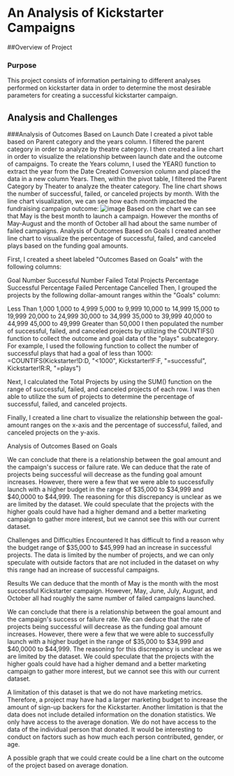 # An Analysis of Kickstarter Campaigns
##Overview of Project
### Purpose
This project consists of information pertaining to different analyses performed on kickstarter data in order to determine the most desirable parameters for creating a successful kickstarter campaign. 
## Analysis and Challenges
###Analysis of Outcomes Based on Launch Date
I created a pivot table based on Parent category and the years column. I filtered the parent category in order to analyze by theatre category. I then created a line chart in order to visualize the relationship between launch date and the outcome of campaigns. 
To create the Years column, I used the YEAR() function to extract the year from the Date Created Conversion column and placed the data in a new column Years. Then, within the pivot table, I filtered the Parent Category by Theater to analyze the theater category.
The line chart shows the number of successful, failed, or canceled projects by month. With the line chart visualization, we can see how each month impacted the fundraising campaign outcome:
![image](https://user-images.githubusercontent.com/93295751/140664726-26f7d25a-ec46-4591-a40d-44a13867997a.png)
Based on the chart we can see that May is the best month to launch a campaign. However the months of May-August and the month of October all had about the same number of failed campaigns. 
Analysis of Outcomes Based on Goals
I created another line chart to visualize the percentage of successful, failed, and canceled plays based on the funding goal amounts.

First, I created a sheet labeled "Outcomes Based on Goals" with the following columns:

Goal
Number Successful
Number Failed
Total Projects
Percentage Successful
Percentage Failed
Percentage Cancelled
Then, I grouped the projects by the following dollar-amount ranges within the "Goals" column:

Less Than 1,000
1,000 to 4,999
5,000 to 9,999
10,000 to 14,999
15,000 to 19,999
20,000 to 24,999
30,000 to 34,999
35,000 to 39,999
40,000 to 44,999
45,000 to 49,999
Greater than 50,000
I then populated the number of successful, failed, and canceled projects by utilizing the COUNTIFS() function to collect the outcome and goal data of the "plays" subcategory. For example, I used the following function to collect the number of successful plays that had a goal of less than 1000: =COUNTIFS(Kickstarter!D:D, "<1000", Kickstarter!F:F, "=successful", Kickstarter!R:R, "=plays")

Next, I calculated the Total Projects by using the SUM() function on the range of successful, failed, and canceled projects of each row. I was then able to utilize the sum of projects to determine the percentage of successful, failed, and canceled projects.

Finally, I created a line chart to visualize the relationship between the goal-amount ranges on the x-axis and the percentage of successful, failed, and canceled projects on the y-axis.

Analysis of Outcomes Based on Goals

We can conclude that there is a relationship between the goal amount and the campaign's success or failure rate. We can deduce that the rate of projects being successful will decrease as the funding goal amount increases. However, there were a few that we were able to successfully launch with a higher budget in the range of $35,000 to $34,999 and $40,0000 to $44,999. The reasoning for this discrepancy is unclear as we are limited by the dataset. We could speculate that the projects with the higher goals could have had a higher demand and a better marketing campaign to gather more interest, but we cannot see this with our current dataset.

Challenges and Difficulties Encountered
It has difficult to find a reason why the budget range of $35,000 to $45,999 had an increase in successful projects. The data is limited by the number of projects, and we can only speculate with outside factors that are not included in the dataset on why this range had an increase of successful campaigns.

Results
We can deduce that the month of May is the month with the most successful Kickstarter campaign. However, May, June, July, August, and October all had roughly the same number of failed campaigns launched.

We can conclude that there is a relationship between the goal amount and the campaign's success or failure rate. We can deduce that the rate of projects being successful will decrease as the funding goal amount increases. However, there were a few that we were able to successfully launch with a higher budget in the range of $35,000 to $34,999 and $40,0000 to $44,999. The reasoning for this discrepancy is unclear as we are limited by the dataset. We could speculate that the projects with the higher goals could have had a higher demand and a better marketing campaign to gather more interest, but we cannot see this with our current dataset.

A limitation of this dataset is that we do not have marketing metrics. Therefore, a project may have had a larger marketing budget to increase the amount of sign-up backers for the Kickstarter. Another limitation is that the data does not include detailed information on the donation statistics. We only have access to the average donation. We do not have access to the data of the individual person that donated. It would be interesting to conduct on factors such as how much each person contributed, gender, or age.

A possible graph that we could create could be a line chart on the outcome of the project based on average donation.
